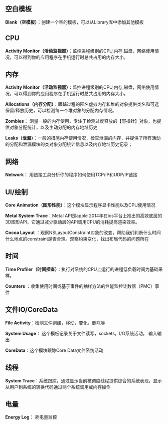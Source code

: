 ## 空白模板
**Blank（空模板）**：创建一个空的模板，可以从Library库中添加其他模板

## CPU

**Activity Monitor（活动监视器）**：监控进程级别的CPU,内存,磁盘，网络使用情况，可以得到你的应用程序在手机运行时总共占用的内存大小。

## 内存
**Activity Monitor（活动监视器）**：监控进程级别的CPU,内存,磁盘，网络使用情况，可以得到你的应用程序在手机运行时总共占用的内存大小。

**Allocations（内存分配）**：跟踪过程的匿名虚拟内存和堆的对象提供类名和可选保留/释放历史，可以检测每一个堆对象的分配内存情况。

**Zombies**： 测量一般的内存使用，专注于检测过度释放的【野指针】对象，也提供对象分配统计，以及主动分配的内存地址历史

**Leaks（泄漏）**：一般的措施内存使用情况，检查泄漏的内存，并提供了所有活动的分配和泄漏模块的类对象分配统计信息以及内存地址历史记录；

## 网络
**Network**： 用链接工具分析你的程序如何使用TCP/IP和UDP/IP链接

## UI/绘制
**Core Animation（图形性能）**：这个模块显示程序显卡性能以及CPU使用情况

**Metal System Trace**：Metal API是apple 2014年在ios平台上推出的高效底层的3D图形API，它通过减少驱动层的API调用CPU的消耗提高渲染效率。

**Cocoa Layout** ：观察NSLayoutConstraint对象的改变，帮助我们判断什么时间什么地点的constraint是否合理。观察约束变化，找出布局代码的问题所在

## 时间
**Time Profiler（时间探查）**：执行对系统的CPU上运行的进程低负载时间为基础采样。

**Counters** ：收集使用时间或基于事件的抽样方法的性能监控计数器（PMC）事件

## 文件IO/CoreData
**File Activity**：检测文件创建，移动，变化，删除等

**System Usage**： 这个模板记录关于文件读写，sockets，I/O系统活动， 输入输出

**CoreData**：这个模块跟踪Core Data文件系统活动

## 线程
**System Trace**：系统跟踪，通过显示当前被调度线程提供综合的系统表现，显示从用户到系统的转换代码通过两个系统调用或内存操作

## 电量
**Energy Log**： 耗电量监控




